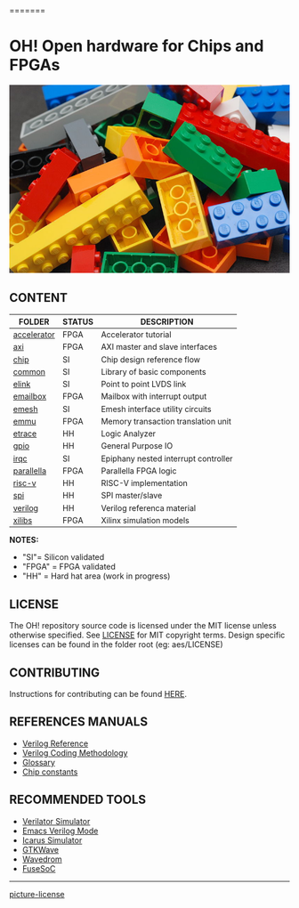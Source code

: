 =======
# OH! Open hardware for Chips and FPGAs

![alt tag](common/docs/lego.jpg)

## CONTENT

| FOLDER                   | STATUS| DESCRIPTION                          |
|--------------------------|-------|--------------------------------------|
|[accelerator](accelerator)| FPGA  | Accelerator tutorial                 |
|[axi](axi)                | FPGA  | AXI master and slave interfaces      |
|[chip](chip)              | SI    | Chip design reference flow           |
|[common](common)          | SI    | Library of basic components          |
|[elink](elink)            | SI    | Point to point LVDS link             |
|[emailbox](emailbox)      | FPGA  | Mailbox with interrupt output        |
|[emesh](emesh)            | SI    | Emesh interface utility circuits     |
|[emmu](emmu)              | FPGA  | Memory transaction translation unit  |
|[etrace](etrace)          | HH    | Logic Analyzer                       |
|[gpio](gpio)              | HH    | General Purpose IO                   |
|[irqc](irqc)              | SI    | Epiphany nested interrupt controller |
|[parallella](parallella)  | FPGA  | Parallella FPGA logic                |
|[risc-v](risc-v)          | HH    | RISC-V implementation                |
|[spi](spi)                | HH    | SPI master/slave                     |
|[verilog](verilog)        | HH    | Verilog referenca material           |
|[xilibs](xilibs)          | FPGA  | Xilinx simulation models             |

**NOTES:**
* "SI"= Silicon validated
* "FPGA" =  FPGA validated
* "HH" =  Hard hat area (work in progress)

## LICENSE
The OH! repository source code is licensed under the MIT license unless otherwise specified. See [LICENSE](LICENSE) for MIT copyright terms. Design specific licenses can be found in the folder root (eg: aes/LICENSE) 

## CONTRIBUTING
Instructions for contributing can be found [HERE](CONTRIBUTING.md).

## REFERENCES MANUALS
* [Verilog Reference](verilog/verilog_reference.md)
* [Verilog Coding Methodology](https://github.com/parallella/oh/blob/master/CODING-METHODOLOGY.md)
* [Glossary](chip/docs/glossary.md)
* [Chip constants](chip/docs/constants.md)

## RECOMMENDED TOOLS

* [Verilator Simulator](http://www.veripool.org/wiki/verilator)
* [Emacs Verilog Mode](http://www.veripool.org/wiki/verilog-mode)
* [Icarus Simulator](http://iverilog.icarus.com)
* [GTKWave](http://gtkwave.sourceforge.net)
* [Wavedrom](http://wavedrom.com/editor.html)
* [FuseSoC](https://github.com/olofk/fusesoc)


----
[picture-license](https://commons.wikimedia.org/wiki/File:Lego_Color_Bricks.jpg)

